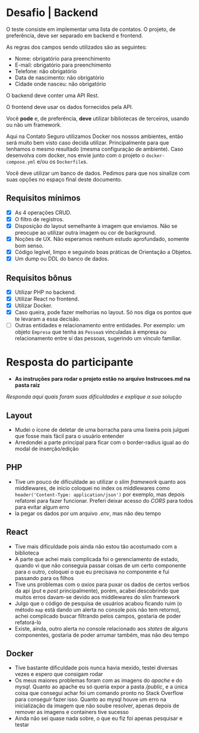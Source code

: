 # Desafio | Backend

O teste consiste em implementar uma lista de contatos. O projeto, de preferência, deve ser separado em backend e frontend.

As regras dos campos sendo utilizados são as seguintes:
- Nome: obrigatório para preenchimento
- E-mail: obrigatório para preenchimento
- Telefone: não obrigatório
- Data de nascimento: não obrigatório
- Cidade onde nasceu: não obrigatório

O backend deve conter uma API Rest.

O frontend deve usar os dados fornecidos pela API.

Você **pode** e, de preferência, **deve** utilizar bibliotecas de terceiros, usando ou não um framework.

Aqui na Contato Seguro utilizamos Docker nos nossos ambientes, então será muito bem visto caso decida utilizar. Principalmente para que tenhamos o mesmo resultado (mesma configuração de ambiente). Caso desenvolva com docker, nos envie junto com o projeto o `docker-compose.yml` e/ou os `Dockerfile`s.

Você deve utilizar um banco de dados. Pedimos para que nos sinalize com suas opções no espaço final deste documento.

## Requisitos mínimos
- [x] As 4 operações CRUD.
- [x] O filtro de registros.
- [x] Disposição do layout semelhante à imagem que enviamos. Não se preocupe ao utilizar outra imagem ou cor de background.
- [x] Noções de UX. Não esperamos nenhum estudo aprofundado, somente bom senso.
- [x] Código legível, limpo e seguindo boas práticas de Orientação a Objetos.
- [x] Um dump ou DDL do banco de dados.

## Requisitos bônus
- [x] Utilizar PHP no backend.
- [x] Utilizar React no frontend.
- [x] Utilizar Docker.
- [x] Caso queira, pode fazer melhorias no layout. Só nos diga os pontos que te levaram a essa decisão.
- [ ] Outras entidades e relacionamento entre entidades. Por exemplo: um objeto `Empresa` que tenha as `Pessoa`s vinculadas à empresa ou relacionamento entre sí das pessoas, sugerindo um vínculo familiar.

# Resposta do participante

- **As instruções para rodar o projeto estão no arquivo Instrucoes.md na pasta raiz**

_Responda aqui quais foram suas dificuldades e explique a sua solução_

## Layout
- Mudei o ícone de deletar de uma borracha para uma lixeira pois julguei que fosse mais fácil para o usuário entender
- Arredondei a parte principal para ficar com o border-radius igual ao do modal de inserção/edição

## PHP
- Tive um pouco de dificuldade ao utilizar o _slim framework_ quanto aos middlewares, de início coloquei no index
os middlewares como `header('Content-Type: application/json')` por exemplo, mas depois refatorei para fazer funcionar.
Preferi deixar acesso do _CORS_ para todos para evitar algum erro
- Ia pegar os dados por um arquivo _.env_, mas não deu tempo

## React
- Tive mais dificuldade pois ainda não estou tão acostumado com a biblioteca
- A parte que achei mais complicada foi o gerenciamento de estado, quando vi que não conseguia passar coisas de um certo
componente para o outro, coloquei o que eu precisava no componente _<App>_ e fui passando para os filhos
- Tive uns problemas com o _axios_ para puxar os dados de certos verbos da api (_put_ e _post_ principalmente), porém, acabei descobrindo que muitos erros davam-se devido aos middlewares do slim framework
- Julgo que o código de pesquisa de usuários acabou ficando ruim (o método `map` está dando um alerta no console pois não tem retorno), achei complicado buscar filtrando pelos campos, gostaria de poder refatorá-lo
- Existe, ainda, outro alerta no console relacionado aos _states_ de alguns componentes, gostaria de poder arrumar também, mas não deu tempo

## Docker
- Tive bastante dificuldade pois nunca havia mexido, testei diversas vezes e espero que consigam rodar
- Os meus maiores problemas foram com as imagens do _apache_ e do _mysql_. Quanto ao apache eu só queria expor a pasta _/public_, e a única coisa que consegui achar foi um comando pronto no Stack Overflow para conseguir fazer isso. Quanto ao mysql houve um erro na inicialização da imagem que não soube resolver, apenas depois de remover as imagens e containers tive sucesso
- Ainda não sei quase nada sobre, o que eu fiz foi apenas pesquisar e testar